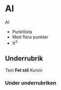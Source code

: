 # AI
AI
- Punktlista
- Med flera punkter
- X<sup>2</sup>

## Underrubrik
Text **Fet stil** _Kursiv_
### Under underrubriken
